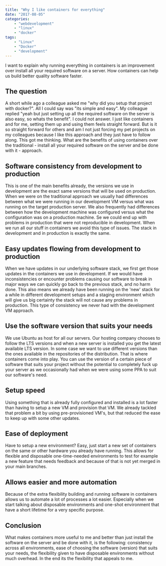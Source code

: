 ```yaml
---
title: "Why I like containers for everything"
date: "2017-08-05"
categories:
    - "webdevelopment"
    - "linux"
    - "docker"
tags:
    - "Linux"
    - "Docker"
    - "development"
---
```


I want to explain why running everything in containers is an improvement over
install all your required software on a server. How containers can help us
build better quality software faster.

<!--more-->

## The question

A short while ago a colleague asked me "why did you setup that project with
docker?".  All I could say was "its simple and easy". My colleague replied
"yeah but just setting up all the required software on the server is also
easy, so whats the benefit". I could not answer. I just like containers and
for me, setting them up and using them feels straight forward. But is it so
straight forward for others and am I not just forcing my pet projects on my
colleagues because I like this approach and they just have to follow along.
This got me thinking.  What are the benefits of using containers over the
traditional - install all your required software on the server and be done
with it - approach.

## Software consistency from development to production

This is one of the main benefits already, the versions we use in development
are the exact same versions that will be used on production. When we were on
the traditional approach we usually had differences between what we were
running in our development VM versus what was running on the target production
server. We also frequently had differences between how the development machine
was configured versus what the configuration was on a production machine. Se we
could end up with problems in production that were not reproducible in
development. When we run all our stuff in containers we avoid this type of
issues. The stack in development and in production is exactly the same.

## Easy updates flowing from development to production

When we have updates in our underlying software stack, we first get those
updates in the containers we use in development. If we would have
inconsistencies or encounter problems causing our software to break in major
ways we can quickly go back to the previous stack, and no harm done. This also
means we already have been running on the 'new' stack for a while in different
development setups and a staging environment which will give us big certainty
the stack will not cause any problems in production. This type of consistency
we never had with the development VM approach.

## Use the software version that suits your needs

We use Ubuntu as host for all our servers. Our hosting company chooses to
follow the LTS versions and when a new server is installed you get the latest
available LTS version. In some case we want to use different versions than the
ones available in the repositories of the distribution. That is where
containers come into play. You can use the version of a certain piece of
software that suits your project without the potential to completely fuck up
your server as we occasionally had when we were using some PPA to suit our
software's need.

## Setup speed

Using something that is already fully configured and installed is a lot faster
than having to setup a new VM and provision that VM. We already tackled that
problem a bit by using pre-provisioned VM's, but that reduced the ease to keep
up with some other updates.

## Ease of deployment

Have to setup a new environment? Easy, just start a new set of containers
on the same or other hardware you already have running. This allows for
flexible and disposable one-time-needed environments to test for example a new
feature that needs feedback and because of that is not yet merged in your main
branches.

## Allows easier and more automation

Because of the extra flexibility building and running software in containers
allows us to automate a lot of processes a lot easier. Especially when we start
talking about disposable environments and one-shot environment that have a
short lifetime for a very specific purpose.

## Conclusion

What makes containers more useful to me and better than just install the
software on the server and be done with it, is the following: consistency
across all environments, ease of choosing the software (version) that suits
your needs, the flexibility given to have disposable environments without much
overhead. In the end its the flexibility that appeals to me.
